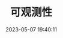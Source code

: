 ---
pageComponent:
  name: Catalogue 
  data: 
    path:  《Observability》
    description: 可观测性

title: 可观测性
date: 2023-05-07 19:40:11
permalink: /k8s/Observability/
sidebar: true # 不显示侧边栏
article: false # 不是文章页 (不显示面包屑栏、最近更新栏等)
comment: false # 不显示评论栏
editLink: false # 不显示编辑按钮
---